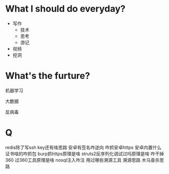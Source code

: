 # What I should do everyday?

- 写作
    - 技术
    - 思考
    - 游记
- 视频
- 挖洞


# What's the furture?

机器学习

大数据

反病毒

# Q
redis除了写ssh key还有啥思路
安卓有签名咋逆向
咋抓安卓https
安卓内置什么证书啥的咋抓包
burp抓https原理是啥
struts2反序列化调试过吗原理是啥
咋干掉360
过360工具原理是啥
nosql注入咋注
用过哪些溯源工具
溯源思路
木马查杀思路
